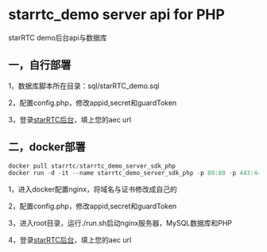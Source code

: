 # starrtc_demo server api for PHP

starRTC demo后台api与数据库

一，自行部署
---
1，数据库脚本所在目录：sql/starRTC_demo.sql

2，配置config.php，修改appid,secret和guardToken

3，登录[starRTC后台](https://www.starrtc.com/login.html)，填上您的aec url

二，docker部署
---
```java
docker pull starrtc/starrtc_demo_server_sdk_php
docker run -d -it --name starrtc_demo_server_sdk_php -p 80:80 -p 443:443 starrtc/starrtc_demo_server_sdk_php /bin/bash
```
1，进入docker配置nginx，将域名与证书修改成自己的

2，配置config.php，修改appid,secret和guardToken

3，进入root目录，运行./run.sh启动nginx服务器，MySQL数据库和PHP

4，登录[starRTC后台](https://www.starrtc.com/login.html)，填上您的aec url